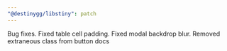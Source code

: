 ```yaml
---
"@destinygg/libstiny": patch
---
```


Bug fixes. Fixed table cell padding. Fixed modal backdrop blur. Removed extraneous class from button docs
